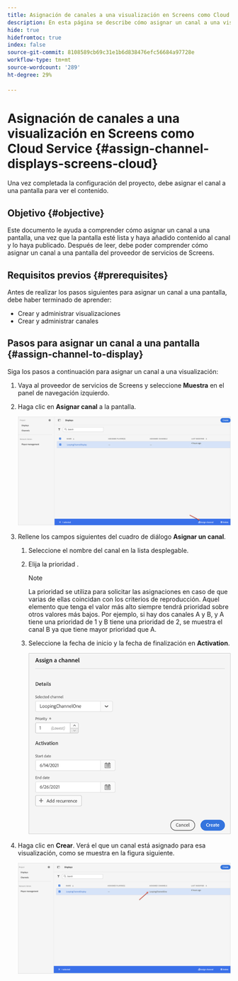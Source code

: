 ```yaml
---
title: Asignación de canales a una visualización en Screens como Cloud Service
description: En esta página se describe cómo asignar un canal a una visualización en Screens como Cloud Service.
hide: true
hidefromtoc: true
index: false
source-git-commit: 8108589cb69c31e1b6d838476efc56684a97728e
workflow-type: tm+mt
source-wordcount: '289'
ht-degree: 29%

---
```



# Asignación de canales a una visualización en Screens como Cloud Service {#assign-channel-displays-screens-cloud}

Una vez completada la configuración del proyecto, debe asignar el canal a una pantalla para ver el contenido.

## Objetivo {#objective}

Este documento le ayuda a comprender cómo asignar un canal a una pantalla, una vez que la pantalla esté lista y haya añadido contenido al canal y lo haya publicado. Después de leer, debe poder comprender cómo asignar un canal a una pantalla del proveedor de servicios de Screens.

## Requisitos previos {#prerequisites}

Antes de realizar los pasos siguientes para asignar un canal a una pantalla, debe haber terminado de aprender:

* Crear y administrar visualizaciones
* Crear y administrar canales

## Pasos para asignar un canal a una pantalla {#assign-channel-to-display}

Siga los pasos a continuación para asignar un canal a una visualización:

1. Vaya al proveedor de servicios de Screens y seleccione **Muestra** en el panel de navegación izquierdo.

1. Haga clic en **Asignar canal** a la pantalla.

   ![image](/help/screens-cloud/assets/display/assignchannel-1.png)

1. Rellene los campos siguientes del cuadro de diálogo **Asignar un canal**.

   1. Seleccione el nombre del canal en la lista desplegable.
   1. Elija la prioridad .

      >[!NOTE]
      >La prioridad se utiliza para solicitar las asignaciones en caso de que varias de ellas coincidan con los criterios de reproducción. Aquel elemento que tenga el valor más alto siempre tendrá prioridad sobre otros valores más bajos. Por ejemplo, si hay dos canales A y B, y A tiene una prioridad de 1 y B tiene una prioridad de 2, se muestra el canal B ya que tiene mayor prioridad que A.
   1. Seleccione la fecha de inicio y la fecha de finalización en **Activation**.

      ![image](/help/screens-cloud/assets/display/assignchannel-2.png)

1. Haga clic en **Crear**. Verá el que un canal está asignado para esa visualización, como se muestra en la figura siguiente.

   ![image](/help/screens-cloud/assets/display/assignchannel-3.png)



